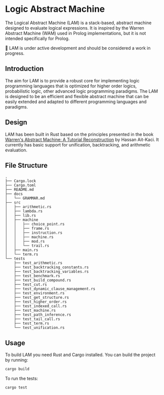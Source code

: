 # Logic Abstract Machine

The Logical Abstract Machine (LAM) is a stack-based, abstract machine designed to evaluate logical expressions. It is inspired by the Warren Abstract Machine (WAM) used in Prolog implementations, but it is not intended specifically for Prolog.

🚧 LAM is under active development and should be considered a work in progress.

## Introduction

The aim for LAM is to provide a robust core for implementing logic programming languages that is optimized for higher order logics, probabilistic logic, other advanced logic programming paradigms. The LAM is designed to be an efficient and flexible abstract machine that can be easily extended and adapted to different programming languages and paradigms.

## Design

LAM has been built in Rust based on the principles presented in the book [Warren's Abstract Machine: A Tutorial Reconstruction](https://direct.mit.edu/books/monograph/4253/Warren-s-Abstract-MachineA-Tutorial-Reconstruction) by Hassan Ait-Kaci. It currently has basic support for unification, backtracking, and arithmetic evaluation.

## File Structure

```
.
├── Cargo.lock
├── Cargo.toml
├── README.md
├── docs
│   └── GRAMMAR.md
├── src
│   ├── arithmetic.rs
│   ├── lambda.rs
│   ├── lib.rs
│   ├── machine
│   │   ├── choice_point.rs
│   │   ├── frame.rs
│   │   ├── instruction.rs
│   │   ├── machine.rs
│   │   ├── mod.rs
│   │   └── trail.rs
│   ├── main.rs
│   └── term.rs
└── tests
    ├── test_arithmetic.rs
    ├── test_backtracking_constants.rs
    ├── test_backtracking_variables.rs
    ├── test_benchmark.rs
    ├── test_build_compound.rs
    ├── test_cut.rs
    ├── test_dynamic_clause_management.rs
    ├── test_environment.rs
    ├── test_get_structure.rs
    ├── test_higher_order.rs
    ├── test_indexed_call.rs
    ├── test_machine.rs
    ├── test_path_inference.rs
    ├── test_tail_call.rs
    ├── test_term.rs
    └── test_unification.rs
```

## Usage

To build LAM you need Rust and Cargo installed. You can build the project by running:

```bash
cargo build
```

To run the tests:

```bash
cargo test
```
